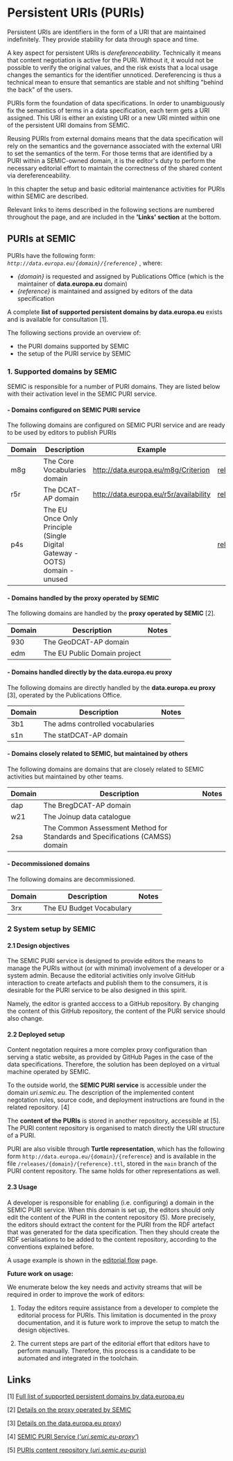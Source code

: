 # Persistent URIs (PURIs)

Persistent URIs are identifiers in the form of a URI that are maintained indefinitely. 
They provide stability for data through space and time.

A key aspect for persistent URIs is *dereferenceability*. Technically it means that content negotiation is active for the PURI.
Without it, it would not be possible to verify the original values, and the risk exists that a local usage changes the semantics for the identifier unnoticed.
Dereferencing is thus a technical mean to ensure that semantics are stable and not shifting "behind the back" of the users.


PURIs form the foundation of data specifications. 
In order to unambiguously fix the semantics of terms in a data specification, each term gets a URI assigned.
This URI is either an existing URI or a new URI minted within one of the persistent URI domains from SEMIC.

Reusing PURIs from external domains means that the data specification will rely on the semantics and the governance associated with the external URI to set the semantics of the term. For those terms that are identified by a PURI within a SEMIC-owned domain, it is the editor's duty to perform the necessary editorial effort to maintain the correctness of the shared content via dereferenceability. 

In this chapter the setup and basic editorial maintenance activities for PURIs within SEMIC are described.

Relevant links to items described in the following sections are numbered throughout the page, and are included in the **'Links' section** at the bottom.

## PURIs at SEMIC

PURIs have the following form: *`http://data.europa.eu/{domain}/{reference}`* , where: 

 - *{domain}* is requested and assigned by Publications Office (which is the maintainer of **data.europa.eu** domain)
 - *{reference}* is maintained and assigned by editors of the data specification

A complete **list of supported persistent domains by data.europa.eu** exists and is available for consultation [1].

The following sections provide an overview of:

- the PURI domains supported by SEMIC
- the setup of the PURI service by SEMIC


### 1. Supported domains by SEMIC
SEMIC is responsible for a number of PURI domains. 
They are listed below with their activation level in the SEMIC PURI service.

#### - Domains configured on SEMIC PURI service
The following domains are configured on SEMIC PURI service and are ready to be used by editors to publish PURIs 

|Domain|Description|Example|Content|
|---|---|---|---|
|m8g| The Core Vocabularies domain | http://data.europa.eu/m8g/Criterion | [releases/m8g](https://github.com/SEMICeu/uri.semic.eu-puris/tree/main/releases/m8g) |
|r5r| The DCAT-AP domain | http://data.europa.eu/r5r/availability | [releases/r5r](https://github.com/SEMICeu/uri.semic.eu-puris/tree/main/releases/r5r) |
|p4s| The EU Once Only Principle (Single Digital Gateway - OOTS) domain - unused | | [releases/p4s](https://github.com/SEMICeu/uri.semic.eu-puris/tree/main/releases/p4s) |

#### - Domains handled by the proxy operated by SEMIC
The following domains are handled by the **proxy operated by SEMIC** [2].

|Domain|Description| Notes |
| --- | --- | --- | 
|930| The GeoDCAT-AP domain | | 
|edm| The EU Public Domain project  | | 

#### - Domains handled directly by the data.europa.eu proxy
The following domains are directly handled by the **data.europa.eu proxy** [3], operated by the Publications Office.

|Domain|Description| Notes |
| --- | --- | --- | 
|3b1| The adms controlled vocabularies | |
|s1n| The statDCAT-AP domain | |  

#### - Domains closely related to SEMIC, but maintained by others
The following domains are domains that are closely related to SEMIC activities but maintained by other teams.

|Domain|Description| Notes |
| --- | --- | --- | 
|dap| The BregDCAT-AP domain | |
|w21| The Joinup data catalogue | |
|2sa| The Common Assessment Method for Standards and Specifications (CAMSS) domain | |


#### - Decommissioned domains 
The following domains are decommissioned.

|Domain|Description| Notes |
| --- | --- | --- | 
| 3rx | The EU Budget Vocabulary | |


### 2 System setup by SEMIC

#### 2.1 Design objectives

The SEMIC PURI service is designed to provide editors the means to manage the PURIs without (or with minimal) involvement of a developer or a system admin.
Because the editorial activities only involve GitHub interaction to create artefacts and publish them to the consumers, it is desirable for the PURI service to be also designed in this spirit.

Namely, the editor is granted acccess to a GitHub repository. 
By changing the content of this GitHub repository, the content of the PURI service should also change.



#### 2.2 Deployed setup

Content negotation requires a more complex proxy configuration than serving a static website, as provided by GitHub Pages in the case of the data specifications.
Therefore, the solution has been deployed on a virtual machine operated by SEMIC. 

To the outside world, the **SEMIC PURI service** is accessible under the domain *uri.semic.eu*.
The description of the implemented content negotation rules, source code, and deployment instructions are found in the related repository. [4]

The **content of the PURIs** is stored in another repository, accessible at [5]. 
The PURI content repository is organised to match directly the URI structure of a PURI.

PURI are also visible through **Turtle representation**, which has the following form `http://data.europa.eu/{domain}/{reference}` and is available in the file `/releases/{domain}/{reference}.ttl`, stored in the `main` branch of the PURI content repository. The same holds for other representations as well.


#### 2.3 Usage 

A developer is responsible for enabling (i.e. configuring) a domain in the SEMIC PURI service. 
When this domain is set up, the editors should only edit the content of the PURI in the content repository (5). 
More precisely, the editors should extract the content for the PURI from the RDF artefact that was generated for the data specification.
Then they should create the RDF serialisations to be added to the content repository, according to the conventions explained before.

A usage example is shown in the [editorial flow](./editorial_flow.md#part-3-publication-of-the-result-part-3-video) page.


**Future work on usage:**

We enumerate below the key needs and activity streams that will be required in order to improve the work of editors:

1. Today the editors require assistance from a developer to complete the editorial process for PURIs.
This limitation is documented in the proxy documentation, and it is future work to improve the setup to match the design objectives.


2. The current steps are part of the editorial effort that editors have to perform manually.
Therefore, this process is a candidate to be automated and integrated in the toolchain.



## Links

[1] [Full list of supported persistent domains by data.europa.eu](https://data.europa.eu/URI.html)

[2] [Details on the proxy operated by SEMIC](https://github.com/SEMICeu/uri.semic.eu-proxy)

[3] [Details on the data.europa.eu proxy](http://data.europa.eu))

[4] [SEMIC PURI Service (*'uri.semic.eu-proxy'*)](https://github.com/SEMICeu/uri.semic.eu-proxy)

[5] [PURIs content repository (*uri.semic.eu-puris*)](https://github.com/SEMICeu/uri.semic.eu-puris)
